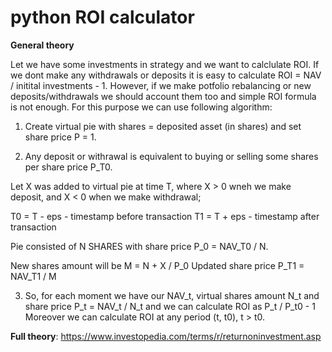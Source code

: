 # python ROI calculator

**General theory**

Let we have some investments in strategy and we want to calclulate ROI. If we dont make any withdrawals or deposits it is easy to calculate ROI = NAV / initital investments - 1. However, if we make potfolio rebalancing or new deposits/withdrawals we should account them too and simple ROI formula is not enough. For this purpose we can use following algorithm:

1. Create virtual pie with shares = deposited asset (in shares) and set share price P = 1.

2. Any deposit or withrawal is equivalent to buying or selling some shares per share price P_T0.

Let X was added to virtual pie at time T, where X > 0 wneh we make deposit, and X < 0 when we make withdrawal;

T0 = T - eps - timestamp before transaction
T1 = T + eps - timestamp after transaction

Pie consisted of N SHARES with share price P_0 = NAV_T0 / N.

New shares amount will be M = N + X / P_0
Updated share price P_T1 = NAV_T1 / M

3. So, for each moment we have our NAV_t, virtual shares amount N_t and share price P_t = NAV_t / N_t and we can calculate ROI as P_t / P_t0 - 1
Moreover we can calculate ROI at any period (t, t0), t > t0.

**Full theory**: https://www.investopedia.com/terms/r/returnoninvestment.asp
